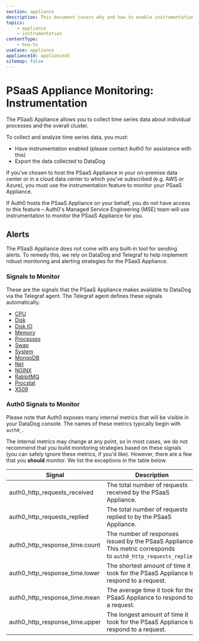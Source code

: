 ```yaml
---
section: appliance
description: This document covers why and how to enable instrumentation in the PSaaS Appliance.
topics:
    - appliance
    - instrumentation
contentType: 
    - how-to
useCase: appliance
applianceId: appliance45
sitemap: false
---
```

# PSaaS Appliance Monitoring: Instrumentation

The PSaaS Appliance allows you to collect time series data about individual processes and the overall cluster.

To collect and analyze time series data, you must:

* Have instrumentation enabled (please contact Auth0 for assistance with this)
* Export the data collected to DataDog

If you've chosen to host the PSaaS Appliance in your on-premise data center or in a cloud data center to which you've subscribed (e.g. AWS or Azure), you must use the instrumentation feature to monitor your PSaaS Appliance.

If Auth0 hosts the PSaaS Appliance on your behalf, you do not have access to this feature – Auth0's Managed Service Engineering (MSE) team will use instrumentation to monitor the PSaaS Appliance for you.

## Alerts

The PSaaS Appliance does not come with any built-in tool for sending alerts. To remedy this, we rely on DataDog and Telegraf to help implement robust monitoring and alerting strategies for the PSaaS Appliance.

### Signals to Monitor

These are the signals that the PSaaS Appliance makes available to DataDog via the Telegraf agent. The Telegraf agent defines these signals automatically.

* [CPU](https://github.com/influxdata/telegraf/blob/34b7a4c3611d1ede908ef275401544c34a4a3ba3/plugins/inputs/system/CPU_README.md)
* [Disk](https://github.com/influxdata/telegraf/blob/34b7a4c3611d1ede908ef275401544c34a4a3ba3/plugins/inputs/system/DISK_README.md)
* [Disk IO](https://github.com/influxdata/telegraf/blob/34b7a4c3611d1ede908ef275401544c34a4a3ba3/plugins/inputs/system/DISK_README.md)
* [Memory](https://github.com/influxdata/telegraf/blob/34b7a4c3611d1ede908ef275401544c34a4a3ba3/plugins/inputs/system/MEM_README.md)
* [Processes](https://github.com/influxdata/telegraf/blob/34b7a4c3611d1ede908ef275401544c34a4a3ba3/plugins/inputs/system/PROCESSES_README.md)
* [Swap](https://github.com/influxdata/telegraf/blob/34b7a4c3611d1ede908ef275401544c34a4a3ba3/plugins/inputs/system/MEM_README.md)
* [System](https://github.com/influxdata/telegraf/blob/34b7a4c3611d1ede908ef275401544c34a4a3ba3/plugins/inputs/system/SYSTEM_README.md)
* [MongoDB](https://github.com/influxdata/telegraf/blob/34b7a4c3611d1ede908ef275401544c34a4a3ba3/plugins/inputs/mongodb/README.md)
* [Net](https://github.com/influxdata/telegraf/blob/34b7a4c3611d1ede908ef275401544c34a4a3ba3/plugins/inputs/system/net.go)
* [NGINX](https://github.com/influxdata/telegraf/blob/34b7a4c3611d1ede908ef275401544c34a4a3ba3/plugins/inputs/nginx/README.md)
* [RabbitMQ](https://github.com/influxdata/telegraf/tree/34b7a4c3611d1ede908ef275401544c34a4a3ba3/plugins/inputs/rabbitmq)
* [Procstat](https://github.com/influxdata/telegraf/blob/34b7a4c3611d1ede908ef275401544c34a4a3ba3/plugins/inputs/procstat/README.md)
* [X509](https://github.com/influxdata/telegraf/blob/release-1.11/plugins/inputs/x509_cert/README.md)

### Auth0 Signals to Monitor

Please note that Auth0 exposes many internal metrics that will be visible in your DataDog console. The names of these metrics typically begin with `auth0_`.

The internal metrics may change at any point, so in most cases, we do not recommend that you build monitoring strategies based on these signals (you can safely ignore these metrics, if you'd like). However, there are a few that you **should** monitor. We list the exceptions in the table below.

| Signal | Description |
| - | - |
| auth0_http_requests_received | The total number of requests received by the PSaaS Appliance. |
| auth0_http_requests_replied | The total number of requests replied to by the PSaaS Appliance. |
| auth0_http_response_time.count | The number of responses issued by the PSaaS Appliance. This metric corresponds to `auth0_http_requests_replied`. |
| auth0_http_response_time.lower | The shortest amount of time it took for the PSaaS Appliance to respond to a request. |
| auth0_http_response_time.mean | The average time it took for the PSaaS Appliance to respond to a request. |
| auth0_http_response_time.upper | The longest amount of time it took for the PSaaS Appliance to respond to a request. |
